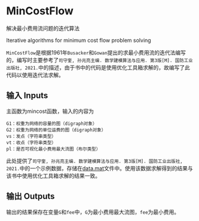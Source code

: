 # MinCostFlow
解决最小费用流问题的迭代算法

Iterative algorithms for minimum cost flow problem solving

`MinCostFlow`是根据1961年`Busacker`和`Gowan`提出的求最小费用流的迭代法编写的，编写时主要参考了`司守奎, 孙兆亮主编. 数学建模算法与应用. 第3版[M]. 国防工业出版社, 2021.`中的描述，由于书中的代码是使用优化工具箱求解的，故编写了此代码以使用迭代法求解。

## 输入 Inputs

主函数为mincost函数，输入的内容为

```
G1：权重为网络的容量的图（digraph对象）
G2：权重为网络的单位运费的图（digraph对象）
vs：发点（字符串类型）
vt：收点（字符串类型）
pl：是否可视化最小费用最大流图（布尔类型）
```

此处提供了`司守奎, 孙兆亮主编. 数学建模算法与应用. 第3版[M]. 国防工业出版社, 2021.`中的一个示例数据，存储在[data.mat](https://github.com/IceBrecker/MinCostFlow/blob/main/data.mat)文件中。使用该数据求解得到的结果与该书中使用优化工具箱求解的结果一致。

## 输出 Outputs

输出的结果保存在变量`G`和`fee`中，`G`为最小费用最大流图，`fee`为最小费用。
